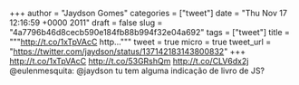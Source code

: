 
+++
author = "Jaydson Gomes"
categories = ["tweet"]
date = "Thu Nov 17 12:16:59 +0000 2011"
draft = false
slug = "4a7796b46d8cecb590e184fb88b994f32e04a692"
tags = ["tweet"]
title = """http://t.co/1xTpVAcC http..."""
tweet = true
micro = true
tweet_url = "https://twitter.com/jaydson/status/137142183143800832"
+++
http://t.co/1xTpVAcC http://t.co/53GRshQm http://t.co/CLV6dx2j @eulenmesquita: @jaydson tu tem alguma indicação de livro de JS?
